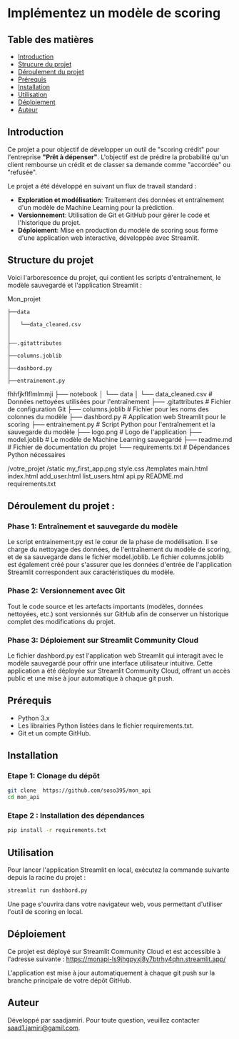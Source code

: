 # Implémentez un modèle de scoring

## Table des matières
- [Introduction](#introduction)
- [Strucure du projet](#structure-du-projet)
- [Déroulement du projet](#déroulement-du-projet)
- [Prérequis](#prérequis)
- [Installation](#installation)
- [Utilisation](#utilisation)
- [Déploiement](#déploiement)
- [Auteur](#auteur)

## Introduction
Ce projet a pour objectif de développer un outil de "scoring crédit" pour l'entreprise **"Prêt à dépenser"**. L'objectif est de prédire la probabilité qu'un client rembourse un crédit et de classer sa demande comme "accordée" ou "refusée".

Le projet a été développé en suivant un flux de travail standard :

- **Exploration et modélisation**: Traitement des données et entraînement d'un modèle de Machine Learning pour la prédiction.
- **Versionnement**: Utilisation de Git et GitHub pour gérer le code et l'historique du projet.
- **Déploiement**: Mise en production du modèle de scoring sous forme d'une application web interactive, développée avec Streamlit.


## Structure du projet

Voici l'arborescence du projet, qui contient les scripts d'entraînement, le modèle sauvegardé et l'application Streamlit :

Mon_projet

    ├──data
    │
    │   └──data_cleaned.csv
    │
    │
    ├──.gitattributes
    │
    ├──columns.joblib 
    │
    ├──dashbord.py
    │
    ├──entrainement.py





fhhfjkflflmlmmji
├── notebook
│   └── data
│       └── data_cleaned.csv  # Données nettoyées utilisées pour l'entraînement
├── .gitattributes          # Fichier de configuration Git
├── columns.joblib          # Fichier pour les noms des colonnes du modèle
├── dashbord.py             # Application web Streamlit pour le scoring
├── entrainement.py         # Script Python pour l'entraînement et la sauvegarde du modèle
├── logo.png                # Logo de l'application
├── model.joblib            # Le modèle de Machine Learning sauvegardé
├── readme.md               # Fichier de documentation du projet
└── requirements.txt        # Dépendances Python nécessaires


/votre_projet
    /static
        my_first_app.png
        style.css
    /templates
        main.html
        index.html
        add_user.html
        list_users.html
    api.py
    README.md
    requirements.txt

## Déroulement du projet :

### Phase 1: Entraînement et sauvegarde du modèle
Le script entrainement.py est le cœur de la phase de modélisation. Il se charge du nettoyage des données, de l'entraînement du modèle de scoring, et de sa sauvegarde dans le fichier model.joblib. Le fichier columns.joblib est également créé pour s'assurer que les données d'entrée de l'application Streamlit correspondent aux caractéristiques du modèle.

### Phase 2: Versionnement avec Git 
Tout le code source et les artefacts importants (modèles, données nettoyées, etc.) sont versionnés sur GitHub afin de conserver un historique complet des modifications du projet.

### Phase 3: Déploiement sur Streamlit Community Cloud
Le fichier dashbord.py est l'application web Streamlit qui interagit avec le modèle sauvegardé pour offrir une interface utilisateur intuitive. Cette application a été déployée sur Streamlit Community Cloud, offrant un accès public et une mise à jour automatique à chaque git push.

## Prérequis
- Python 3.x
- Les librairies Python listées dans le fichier requirements.txt.
- Git et un compte GitHub.

## Installation

### Etape 1: Clonage du dépôt
```bash
git clone  https://github.com/soso395/mon_api
cd mon_api
```
### Etape  2 : Installation des dépendances
```bash
pip install -r requirements.txt
```


## Utilisation
Pour lancer l'application Streamlit en local, exécutez la commande suivante depuis la racine du projet :

```bash
streamlit run dashbord.py
```
Une page s'ouvrira dans votre navigateur web, vous permettant d'utiliser l'outil de scoring en local.

## Déploiement
Ce projet est déployé sur Streamlit Community Cloud et est accessible à l'adresse suivante :
 https://monapi-ls9jhgpyxj8y7btrhy4qhn.streamlit.app/

L'application est mise à jour automatiquement à chaque git push sur la branche principale de votre dépôt GitHub.

## Auteur

Développé par saadjamiri. Pour toute question, veuillez contacter saad1.jamiri@gamil.com.
